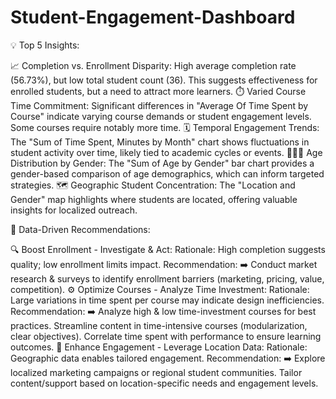 # Student-Engagement-Dashboard
💡 Top 5 Insights:

📈 Completion vs. Enrollment Disparity: High average completion rate (56.73%), but low total student count (36). This suggests effectiveness for enrolled students, but a need to attract more learners.
⏱️ Varied Course Time Commitment: Significant differences in "Average Of Time Spent by Course" indicate varying course demands or student engagement levels. Some courses require notably more time.
🗓️ Temporal Engagement Trends: The "Sum of Time Spent, Minutes by Month" chart shows fluctuations in student activity over time, likely tied to academic cycles or events.
🧑‍🤝‍🧑 Age Distribution by Gender: The "Sum of Age by Gender" bar chart provides a gender-based comparison of age demographics, which can inform targeted strategies.
🗺️ Geographic Student Concentration: The "Location and Gender" map highlights where students are located, offering valuable insights for localized outreach.

🎯 Data-Driven Recommendations:

🔍 Boost Enrollment - Investigate & Act:
Rationale: High completion suggests quality; low enrollment limits impact.
Recommendation: ➡️ Conduct market research & surveys to identify enrollment barriers (marketing, pricing, value, competition).
⚙️ Optimize Courses - Analyze Time Investment:
Rationale: Large variations in time spent per course may indicate design inefficiencies.
Recommendation: ➡️ Analyze high & low time-investment courses for best practices. Streamline content in time-intensive courses (modularization, clear objectives). Correlate time spent with performance to ensure learning outcomes.
📍 Enhance Engagement - Leverage Location Data:
Rationale: Geographic data enables tailored engagement.
Recommendation: ➡️ Explore localized marketing campaigns or regional student communities. Tailor content/support based on location-specific needs and engagement levels.
